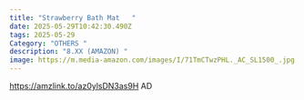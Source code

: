```yaml
---
title: "Strawberry Bath Mat   "
date: 2025-05-29T10:42:30.490Z
tags: 2025-05-29
Category: "OTHERS "
description: "8.XX (AMAZON) "
image: https://m.media-amazon.com/images/I/71TmCTwzPHL._AC_SL1500_.jpg
---
```

https://amzlink.to/az0ylsDN3as9H      AD